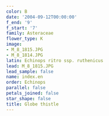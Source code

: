 ```yaml
---
color: B
date: '2004-09-12T00:00:00'
f_end: '9'
f_start: '7'
family: Asteraceae
flower_type: K
image:
- M_8_1815.JPG
- M_8_1814.JPG
latin: Echinops ritro ssp. ruthenicus
lead: M_8_1815.JPG
lead_sample: false
name: index.en
order: Echinops
parallel: false
petals_joined: false
star_shape: false
title: Globe thistle
---
```

